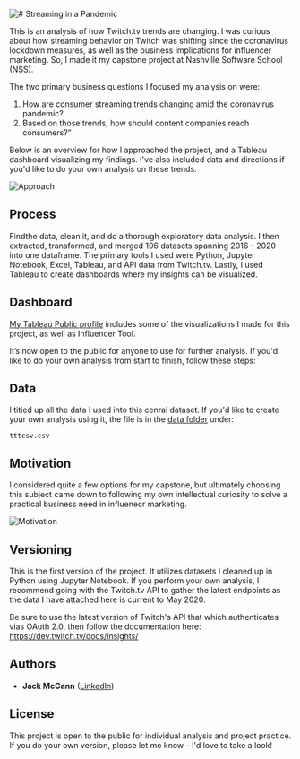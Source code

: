 ![# Streaming in a Pandemic](https://gdurl.com/fD4V)


This is an analysis of how Twitch.tv trends are changing. I was curious about how streaming behavior on Twitch was shifting since the coronavirus lockdown measures, as well as the business implications for influencer marketing. So, I made it my capstone project at Nashville Software School ([NSS](http://nashvillesoftwareschool.com/)).


 The two primary business questions I focused my analysis on were: 
 
 1. How are consumer streaming trends changing amid the coronavirus pandemic? 
 2. Based on those trends, how should content companies reach consumers?” 
 
 
Below is an overview for how I approached the project, and a Tableau dashboard visualizing my findings. I've also included data and directions if you'd like to do your own analysis on these trends.
 

![Approach](https://gdurl.com/4pUA)


## Process

Findthe data, clean it, and do a thorough exploratory data analysis. I then extracted, transformed, and merged 106 datasets spanning 2016 - 2020 into one dataframe. The primary tools I used were Python, Jupyter Notebook, Excel, Tableau, and API data from Twitch.tv. Lastly, I used Tableau to create dashboards where my insights can be visualized. 

## Dashboard

[My Tableau Public profile](https://public.tableau.com/views/StreamingInAPandemic-TwitchAnalysis/AnalysisOverview?:language=en&:display_count=y&publish=yes&:origin=viz_share_link) includes some of the visualizations I made for this project, as well as Influencer Tool.

It’s now open to the public for anyone to use for further analysis. If you'd like to do your own analysis from start to finish, follow these steps:

## Data

I titied up all the data I used into this cenral dataset. If you'd like to create your own analysis using it, the file is in the [data folder](https://github.com/jackmccann/streaming_analysis_amid_pandemic/tree/master/data) under:

```
tttcsv.csv
```

## Motivation

I considered quite a few options for my capstone, but ultimately choosing this subject came down to following my own intellectual curiosity to solve a practical business need in influenecr marketing.

![Motivation](https://gdurl.com/HwZtw)

## Versioning

This is the first version of the project. It utilizes datasets I cleaned up in Python using Jupyter Notebook. If you perform your own analysis, I recommend going with the Twitch.tv API to gather the latest endpoints as the data I have attached here is current to May 2020.

Be sure to use the latest version of Twitch's API that which authenticates vias OAuth 2.0, then follow the documentation here: https://dev.twitch.tv/docs/insights/

## Authors

* **Jack McCann** ([LinkedIn](https://www.linkedin.com/in/jackmccannofficial/))


## License

This project is open to the public for individual analysis and project practice. If you do your own version, please let me know - I'd love to take a look!